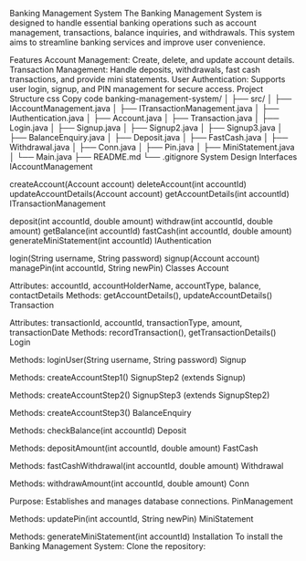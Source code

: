 Banking Management System
The Banking Management System is designed to handle essential banking operations such as account management, transactions, balance inquiries, and withdrawals. This system aims to streamline banking services and improve user convenience.

Features
Account Management: Create, delete, and update account details.
Transaction Management: Handle deposits, withdrawals, fast cash transactions, and provide mini statements.
User Authentication: Supports user login, signup, and PIN management for secure access.
Project Structure
css
Copy code
banking-management-system/
│
├── src/
│   ├── IAccountManagement.java
│   ├── ITransactionManagement.java
│   ├── IAuthentication.java
│   ├── Account.java
│   ├── Transaction.java
│   ├── Login.java
│   ├── Signup.java
│   ├── Signup2.java
│   ├── Signup3.java
│   ├── BalanceEnquiry.java
│   ├── Deposit.java
│   ├── FastCash.java
│   ├── Withdrawal.java
│   ├── Conn.java
│   ├── Pin.java
│   ├── MiniStatement.java
│   └── Main.java
├── README.md
└── .gitignore
System Design
Interfaces
IAccountManagement

createAccount(Account account)
deleteAccount(int accountId)
updateAccountDetails(Account account)
getAccountDetails(int accountId)
ITransactionManagement

deposit(int accountId, double amount)
withdraw(int accountId, double amount)
getBalance(int accountId)
fastCash(int accountId, double amount)
generateMiniStatement(int accountId)
IAuthentication

login(String username, String password)
signup(Account account)
managePin(int accountId, String newPin)
Classes
Account

Attributes: accountId, accountHolderName, accountType, balance, contactDetails
Methods: getAccountDetails(), updateAccountDetails()
Transaction

Attributes: transactionId, accountId, transactionType, amount, transactionDate
Methods: recordTransaction(), getTransactionDetails()
Login

Methods: loginUser(String username, String password)
Signup

Methods: createAccountStep1()
SignupStep2 (extends Signup)

Methods: createAccountStep2()
SignupStep3 (extends SignupStep2)

Methods: createAccountStep3()
BalanceEnquiry

Methods: checkBalance(int accountId)
Deposit

Methods: depositAmount(int accountId, double amount)
FastCash

Methods: fastCashWithdrawal(int accountId, double amount)
Withdrawal

Methods: withdrawAmount(int accountId, double amount)
Conn

Purpose: Establishes and manages database connections.
PinManagement

Methods: updatePin(int accountId, String newPin)
MiniStatement

Methods: generateMiniStatement(int accountId)
Installation
To install the Banking Management System:
Clone the repository:


